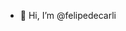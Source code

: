 - 👋 Hi, I’m @felipedecarli



<!---
felipedecarli/felipedecarli is a ✨ special ✨ repository because its `README.md` (this file) appears on your GitHub profile.
You can click the Preview link to take a look at your changes.
--->
